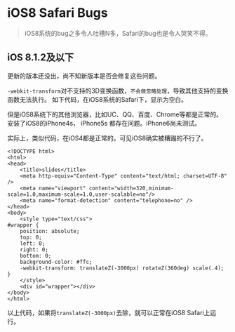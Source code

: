 # iOS8 Safari Bugs

> iOS8系统的bug之多令人吐槽N多，Safari的bug也是令人哭笑不得。

## iOS 8.1.2及以下

更新的版本还没出，尚不知新版本是否会修复这些问题。

`-webkit-transform`对不支持的3D变换函数，`不会做忽略处理`，导致其他支持的变换函数无法执行。
如下代码，在iOS8系统的Safari下，显示为空白。

但是iOS8系统下的其他浏览器，比如UC、QQ、百度、Chrome等都是正常的。安装了iOS8的iPhone4s， iPhone5s
都存在问题。iPhone6尚未测试。

实际上，类似代码，在iOS4都是正常的。可见iOS8确实被糟蹋的不行了。

    <!DOCTYPE html>
    <html>
    <head>
        <title>slides</title>
        <meta http-equiv="Content-Type" content="text/html; charset=UTF-8" />
        <meta name="viewport" content="width=320,minimum-scale=1.0,maximum-scale=1.0,user-scalable=no"/>
        <meta name="format-detection" content="telephone=no" />
    </head>
    <body>
        <style type="text/css">
    #wrapper { 
        position: absolute;
        top: 0;
        left: 0;
        right: 0;
        bottom: 0;
        background-color: #ffc;
        -webkit-transform: translateZ(-3000px) rotateZ(360deg) scale(.4); 
    }
        </style>
        <div id="wrapper"></div>
    </body>
    </html>

以上代码，如果将`translateZ(-3000px)`去除，就可以正常在iOS8 Safari上运行。

